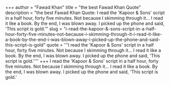 +++
author = "Fawad Khan"
title = "the best Fawad Khan Quote"
description = "the best Fawad Khan Quote: I read the 'Kapoor & Sons' script in a half hour, forty five minutes. Not because I skimming through it... I read it like a book. By the end, I was blown away. I picked up the phone and said, 'This script is gold.'"
slug = "i-read-the-kapoor-&-sons-script-in-a-half-hour-forty-five-minutes-not-because-i-skimming-through-it-i-read-it-like-a-book-by-the-end-i-was-blown-away-i-picked-up-the-phone-and-said-this-script-is-gold"
quote = '''I read the 'Kapoor & Sons' script in a half hour, forty five minutes. Not because I skimming through it... I read it like a book. By the end, I was blown away. I picked up the phone and said, 'This script is gold.''''
+++
I read the 'Kapoor & Sons' script in a half hour, forty five minutes. Not because I skimming through it... I read it like a book. By the end, I was blown away. I picked up the phone and said, 'This script is gold.'
